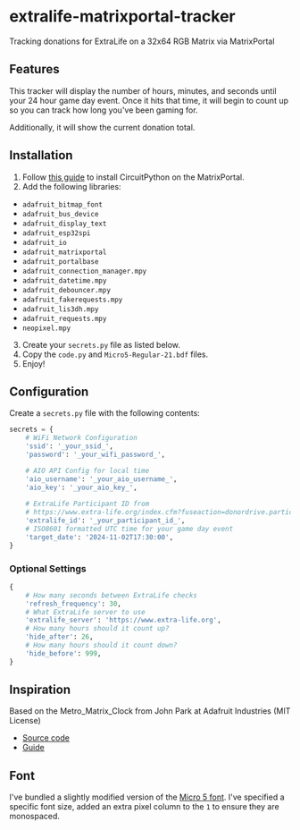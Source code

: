 # extralife-matrixportal-tracker
Tracking donations for ExtraLife on a 32x64 RGB Matrix via MatrixPortal

## Features

This tracker will display the number of hours, minutes, and seconds until your 24 hour game day event.  Once it hits that time, it will begin to count up so you can track how long you've been gaming for.

Additionally, it will show the current donation total.

## Installation

1. Follow [this guide](https://learn.adafruit.com/network-connected-metro-rgb-matrix-clock/code-the-matrix-clock) to install CircuitPython on the MatrixPortal.
2. Add the following libraries:
 - `adafruit_bitmap_font`
 - `adafruit_bus_device`
 - `adafruit_display_text`
 - `adafruit_esp32spi`
 - `adafruit_io`
 - `adafruit_matrixportal`
 - `adafruit_portalbase`
 - `adafruit_connection_manager.mpy`
 - `adafruit_datetime.mpy`
 - `adafruit_debouncer.mpy`
 - `adafruit_fakerequests.mpy`
 - `adafruit_lis3dh.mpy`
 - `adafruit_requests.mpy`
 - `neopixel.mpy`
3. Create your `secrets.py` file as listed below.
4. Copy the `code.py` and `Micro5-Regular-21.bdf` files.
5. Enjoy!

## Configuration

Create a `secrets.py` file with the following contents:
```python
secrets = {
    # WiFi Network Configuration
    'ssid': '_your_ssid_',
    'password': '_your_wifi_password_',

    # AIO API Config for local time
    'aio_username': '_your_aio_username_',
    'aio_key': '_your_aio_key_',
    
    # ExtraLife Participant ID from
    # https://www.extra-life.org/index.cfm?fuseaction=donordrive.participant&participantID=_your_id_
    'extralife_id': '_your_participant_id_',
    # ISO8601 formatted UTC time for your game day event
    'target_date': '2024-11-02T17:30:00',
}
```

### Optional Settings

```python
{
    # How many seconds between ExtraLife checks
    'refresh_frequency': 30,
    # What ExtraLife server to use
    'extralife_server': 'https://www.extra-life.org',
    # How many hours should it count up?
    'hide_after': 26,
    # How many hours should it count down?
    'hide_before': 999,
}
```

## Inspiration

Based on the Metro_Matrix_Clock from John Park at Adafruit Industries (MIT License)
 - [Source code](https://github.com/adafruit/Adafruit_Learning_System_Guides/blob/main/Metro_Matrix_Clock/code.py)
 - [Guide](https://learn.adafruit.com/network-connected-metro-rgb-matrix-clock/overview)

## Font

I've bundled a slightly modified version of the [Micro 5 font](https://fonts.google.com/specimen/Micro+5).  I've specified a specific font size, added an extra pixel column to the `1` to ensure they are monospaced.